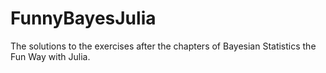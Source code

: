 # FunnyBayesJulia
 The solutions to the exercises after the chapters of Bayesian Statistics the Fun Way with Julia.
